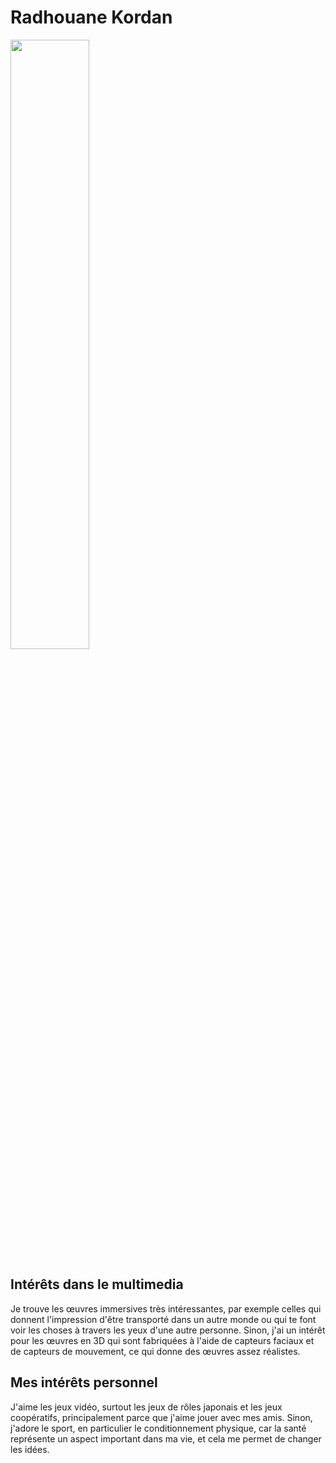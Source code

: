 # Radhouane Kordan

<img src="https://github.com/Rad8433/H24_V11_inspirations_KORDAN/assets/143246722/0041ec4e-7241-4b50-9728-e72810e75107" width="50%" height="50%"> 

## **Intérêts dans le multimedia**
Je trouve les œuvres immersives très intéressantes, par exemple celles qui donnent l'impression d'être transporté dans un autre monde ou qui te font voir les choses à travers les yeux d'une autre personne. 
Sinon, j'ai un intérêt pour les œuvres en 3D qui sont fabriquées à l'aide de capteurs faciaux et de capteurs de mouvement, ce qui donne des œuvres assez réalistes.

## Mes intérêts personnel
J'aime les jeux vidéo, surtout les jeux de rôles japonais et les jeux coopératifs, principalement parce que j'aime jouer avec mes amis. 
Sinon, j'adore le sport, en particulier le conditionnement physique, car la santé représente un aspect important dans ma vie, et cela me permet de changer les idées.
